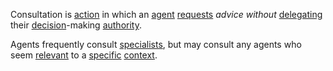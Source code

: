 Consultation is [action](https://github.com/gcassel/Modular-Organization-Terminology/blob/master/terms/action.md) in which an [agent](https://github.com/gcassel/Modular-Organization-Terminology/blob/master/terms/agent.md) [requests](https://github.com/gcassel/Modular-Organization-Terminology/blob/master/terms/request.md) *advice* *without* [delegating](https://github.com/gcassel/Modular-Organization-Terminology/blob/master/terms/delegation.md) their [decision](https://github.com/gcassel/Modular-Organization-Terminology/blob/master/terms/decision.md)-making [authority](https://github.com/gcassel/Modular-Organization-Terminology/blob/master/terms/authority.md).

Agents frequently consult [specialists](https://github.com/gcassel/Modular-Organization-Terminology/blob/master/terms/specialist.md), but may consult any agents who seem [relevant](https://github.com/gcassel/Modular-Organization-Terminology/blob/master/terms/relevance.md) to a [specific](https://github.com/gcassel/Modular-Organization-Terminology/blob/master/terms/specific.md) [context](https://github.com/gcassel/Modular-Organization-Terminology/blob/master/terms/context.md).
